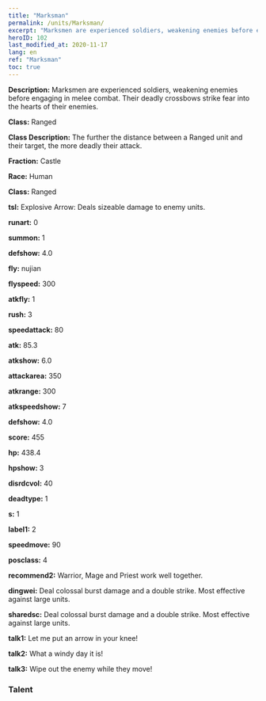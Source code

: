 ```yaml
---
title: "Marksman"
permalink: /units/Marksman/
excerpt: "Marksmen are experienced soldiers, weakening enemies before engaging in melee combat. Their deadly crossbows strike fear into the hearts of their enemies."
heroID: 102
last_modified_at: 2020-11-17
lang: en
ref: "Marksman"
toc: true
---
```

 **Description:** Marksmen are experienced soldiers, weakening enemies before engaging in melee combat. Their deadly crossbows strike fear into the hearts of their enemies.

 **Class:** Ranged

 **Class Description:** The further the distance between a Ranged unit and their target, the more deadly their attack.

 **Fraction:** Castle

 **Race:** Human

 **Class:** Ranged

 **tsl:** Explosive Arrow: Deals sizeable damage to enemy units.

 **runart:** 0

 **summon:** 1

 **defshow:** 4.0

 **fly:** nujian

 **flyspeed:** 300

 **atkfly:** 1

 **rush:** 3

 **speedattack:** 80

 **atk:** 85.3

 **atkshow:** 6.0

 **attackarea:** 350

 **atkrange:** 300

 **atkspeedshow:** 7

 **defshow:** 4.0

 **score:** 455

 **hp:** 438.4

 **hpshow:** 3

 **disrdcvol:** 40

 **deadtype:** 1

 **s:** 1

 **label1:** 2

 **speedmove:** 90

 **posclass:** 4

 **recommend2:** Warrior, Mage and Priest work well together. 

 **dingwei:** Deal colossal burst damage and a double strike. Most effective against large units.

 **sharedsc:** Deal colossal burst damage and a double strike. Most effective against large units.

 **talk1:** Let me put an arrow in your knee!

 **talk2:** What a windy day it is!

 **talk3:** Wipe out the enemy while they move!

### Talent
